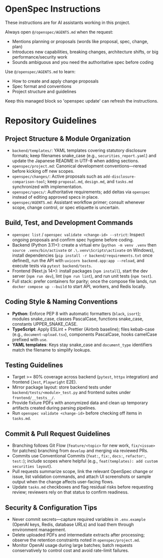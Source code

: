 <!-- OPENSPEC:START -->
# OpenSpec Instructions

These instructions are for AI assistants working in this project.

Always open `@/openspec/AGENTS.md` when the request:
- Mentions planning or proposals (words like proposal, spec, change, plan)
- Introduces new capabilities, breaking changes, architecture shifts, or big performance/security work
- Sounds ambiguous and you need the authoritative spec before coding

Use `@/openspec/AGENTS.md` to learn:
- How to create and apply change proposals
- Spec format and conventions
- Project structure and guidelines

Keep this managed block so 'openspec update' can refresh the instructions.

<!-- OPENSPEC:END -->

# Repository Guidelines

## Project Structure & Module Organization
- `backend/templates/`: YAML templates covering statutory disclosure formats; keep filenames snake_case (e.g., `securities_report.yaml`) and update the Japanese README in UTF-8 when adding sections.
- `openspec/project.md`: Canonical development conventions—reread before kicking off new scopes.
- `openspec/changes/`: Active proposals such as `add-disclosure-comparison-tool`; keep `proposal.md`, `design.md`, and `tasks.md` synchronized with implementation.
- `openspec/specs/`: Authoritative requirements; add deltas via `openspec` instead of editing approved specs in place.
- `openspec/AGENTS.md`: Assistant workflow primer; consult whenever scope, change control, or spec etiquette is uncertain.

## Build, Test, and Development Commands
- `openspec list` / `openspec validate <change-id> --strict`: Inspect ongoing proposals and confirm spec hygiene before coding.
- Backend (Python 3.11+): create a virtual env (`python -m venv .venv` then `source .venv/bin/activate` or `.\.venv\Scripts\activate` on Windows), install dependencies (`pip install -r backend/requirements.txt` once defined), run the API with `uvicorn backend.app:app --reload`, and execute tests via `pytest backend/tests`.
- Frontend (Next.js 14+): install packages (`npm install`), start the dev server (`npm run dev`), lint (`npm run lint`), and run unit tests (`npm test`).
- Full stack: prefer containers for parity; once the compose file lands, run `docker compose up --build` to start API, workers, and Redis locally.

## Coding Style & Naming Conventions
- **Python**: Enforce PEP 8 with automatic formatters (`black`, `isort`); modules snake_case, classes PascalCase, functions snake_case, constants UPPER_SNAKE_CASE.
- **TypeScript**: Apply ESLint + Prettier (Airbnb baseline); files kebab-case (e.g., `document-upload.tsx`), components PascalCase, hooks camelCase prefixed with `use`.
- **YAML templates**: Keys stay snake_case and `document_type` identifiers match the filename to simplify lookups.

## Testing Guidelines
- Target >= 80% coverage across backend (`pytest`, `httpx` integration) and frontend (`Jest`, `Playwright` E2E).
- Mirror package layout: store backend tests under `backend/tests/<module>_test.py` and frontend suites under `frontend/__tests__/`.
- Provide fixture PDFs with anonymized data and clean up temporary artifacts created during parsing pipelines.
- Run `openspec validate <change-id>` before checking off items in `tasks.md`.

## Commit & Pull Request Guidelines
- Branching follows Git Flow (`feature/<topic>` for new work, `fix/<issue>` for patches) branching from `develop` and merging via reviewed PRs.
- Commits use Conventional Commits (`feat:`, `fix:`, `docs:`, `refactor:`, `test:`); include scopes where helpful (e.g., `feat(templates): add custom securities layout`).
- Pull requests summarize scope, link the relevant OpenSpec change or issue, list validation commands, and attach UI screenshots or sample output when the change affects user-facing flows.
- Update `tasks.md` checkboxes and flag residual risks before requesting review; reviewers rely on that status to confirm readiness.

## Security & Configuration Tips
- Never commit secrets—capture required variables in `.env.example` (OpenAI keys, Redis, database URLs) and load them through environment management.
- Delete uploaded PDFs and intermediate extracts after processing; observe the retention constraints noted in `openspec/project.md`.
- Monitor OpenAI usage during large batches; batch requests conservatively to control cost and avoid rate-limit failures.
